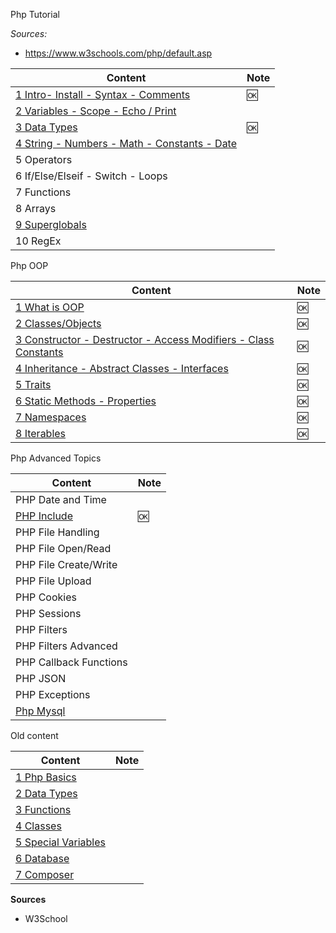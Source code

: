 
Php Tutorial

*Sources:*

- https://www.w3schools.com/php/default.asp


Content                                                                               | Note
--------------------------------------------------------------------------------------|-----
[1 Intro- Install - Syntax - Comments](./php-w3-01-intro.md)                          | 🆗
[2 Variables - Scope - Echo / Print ](./php-w3-02-variables.md)                       |
[3 Data Types](./php-w3-03-data-types.md)                                             | 🆗
[4 String - Numbers - Math - Constants - Date](./php-w3-04-string-and-other-types.md) |
5 Operators                                                                           |
6 If/Else/Elseif - Switch - Loops                                                     |
7 Functions                                                                           |
8 Arrays                                                                              |
[9 Superglobals](./php-w3-09-superglobals.md)|
10 RegEx                                                                              |


Php OOP

Content                                                                                         | Note
------------------------------------------------------------------------------------------------|-----
[1 What is OOP](./php-oop-01-intro.md)                                                          | 🆗
[2 Classes/Objects](./php-oop-02-classes.md)                                                    | 🆗
[3 Constructor - Destructor - Access Modifiers - Class Constants ](./php-oop-03-constructor.md) | 🆗
[4 Inheritance - Abstract Classes - Interfaces ](./php-oop-04-inheritance.md)                   | 🆗
[5 Traits](./php-oop-05-traits.md)                                                              | 🆗
[6 Static Methods - Properties](./php-oop-06-static-method-props.md)                            | 🆗
[7 Namespaces](./php-oop-07-namespaces.md)                                                      | 🆗
[8 Iterables](./php-oop-08-iterables.md)                                                        | 🆗

Php Advanced Topics

Content                                | Note
---------------------------------------|-----
PHP Date and Time                      |
[PHP Include](./php-adv-02-include.md) | 🆗
PHP File Handling                      |
PHP File Open/Read                     |
PHP File Create/Write                  |
PHP File Upload                        |
PHP Cookies                            |
PHP Sessions                           |
PHP Filters                            |
PHP Filters Advanced                   |
PHP Callback Functions                 |
PHP JSON                               |
PHP Exceptions                         |
[Php Mysql](./php-mysql-tutor.md)      |




Old content

Content                                              | Note
-----------------------------------------------------|-----
[1 Php Basics](./php-01-basics.md)                   |
[2 Data Types](./php-02-data-types-1.md)             |
[3 Functions](./php-03-functions.md)                 |
[4 Classes](./php-04-classes.md)                     |
[5 Special Variables](./php-05-Special-Variables.md) |
[6 Database](./php-06-Database.md)                   |
[7 Composer](./php-07-Composer.md)                   |


**Sources**

- W3School